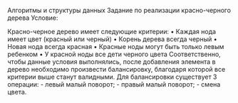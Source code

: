 Алгоритмы и структуры данных
Задание по реализации красно-черного дерева
Условие:

Красно-черное дерево имеет следующие критерии:
• Каждая нода имеет цвет (красный или черный)
• Корень дерева всегда черный
• Новая нода всегда красная
• Красные ноды могут быть только левым ребенком
• У красной ноды все дети черного цвета
Соответственно, чтобы данные условия выполнялись, после 
добавления элемента в дерево необходимо произвести балансировку,
благодаря которой все критерии выше станут валидными. 
Для балансировки существует 3 операции:
    - левый малый поворот;
    - правый малый поворот;
    - смена цвета.

